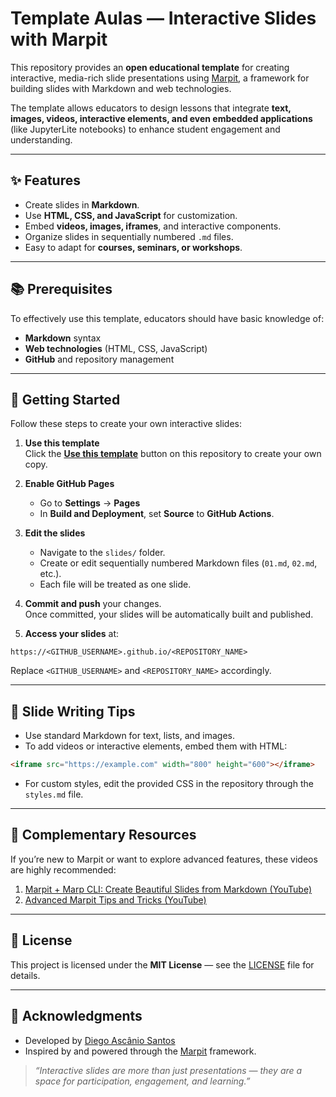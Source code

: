 # Template Aulas — Interactive Slides with Marpit

This repository provides an **open educational template** for creating interactive, media-rich slide presentations using [Marpit](https://marpit.marp.app/), a framework for building slides with Markdown and web technologies.

The template allows educators to design lessons that integrate **text, images, videos, interactive elements, and even embedded applications** (like JupyterLite notebooks) to enhance student engagement and understanding.

---

## ✨ Features

- Create slides in **Markdown**.
- Use **HTML, CSS, and JavaScript** for customization.
- Embed **videos, images, iframes**, and interactive components.
- Organize slides in sequentially numbered `.md` files.
- Easy to adapt for **courses, seminars, or workshops**.

---

## 📚 Prerequisites

To effectively use this template, educators should have basic knowledge of:

- **Markdown** syntax
- **Web technologies** (HTML, CSS, JavaScript)
- **GitHub** and repository management

---

## 🚀 Getting Started

Follow these steps to create your own interactive slides:

1. **Use this template**  
   Click the **[Use this template](https://github.com/DiegoAscanio/template-aulas/generate)** button on this repository to create your own copy.

2. **Enable GitHub Pages**  
   - Go to **Settings** → **Pages**  
   - In **Build and Deployment**, set **Source** to **GitHub Actions**.  

3. **Edit the slides**  
   - Navigate to the `slides/` folder.  
   - Create or edit sequentially numbered Markdown files (`01.md`, `02.md`, etc.).  
   - Each file will be treated as one slide.

4. **Commit and push** your changes.  
   Once committed, your slides will be automatically built and published.

5. **Access your slides** at: 

```
https://<GITHUB_USERNAME>.github.io/<REPOSITORY_NAME>
```

Replace `<GITHUB_USERNAME>` and `<REPOSITORY_NAME>` accordingly.

---

## 📝 Slide Writing Tips

- Use standard Markdown for text, lists, and images.
- To add videos or interactive elements, embed them with HTML:
```html
<iframe src="https://example.com" width="800" height="600"></iframe>
```
- For custom styles, edit the provided CSS in the repository through the `styles.md` file.

---

## 🎥 Complementary Resources

If you’re new to Marpit or want to explore advanced features, these videos are highly recommended:

1. [Marpit + Marp CLI: Create Beautiful Slides from Markdown (YouTube)](https://www.youtube.com/watch?v=EzQ-p41wNEE)  
2. [Advanced Marpit Tips and Tricks (YouTube)](https://youtu.be/STNKNB3n1aA?si=JqKDTFn16zigUzMR)  

---

## 📄 License

This project is licensed under the **MIT License** — see the [LICENSE](LICENSE) file for details.

---

## 📢 Acknowledgments

- Developed by [Diego Ascânio Santos](mailto:ascanio@cefetmg.br)  
- Inspired by and powered through the [Marpit](https://marpit.marp.app/) framework.  

> _“Interactive slides are more than just presentations — they are a space for participation, engagement, and learning.”_

